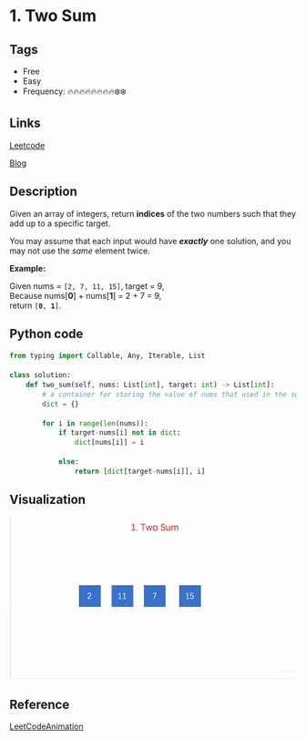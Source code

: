 # 1. Two Sum

## Tags

- Free
- Easy
- Frequency: :fire::fire::fire::fire::fire::fire::fire::fire::snowflake::snowflake:

## Links

[Leetcode](https://leetcode.com/problems/two-sum/description/)

[Blog](http://206.81.6.248:12306/leetcode/two-sum/description)

## Description

Given an array of integers, return <strong>indices</strong> of the two numbers such that they add up to a specific target.

You may assume that each input would have <strong><em>exactly</em></strong> one solution, and you may not use the <em>same</em> element twice.

<strong>Example:</strong>

Given nums = <code>[2, 7, 11, 15]</code>, target = 9,  
Because nums[<strong>0</strong>] + nums[<strong>1</strong>] = 2 + 7 = 9,  
return <code>[<strong>0</strong>, <strong>1</strong>]</code>.

## Python code

```python
from typing import Callable, Any, Iterable, List

class solution:
    def two_sum(self, nums: List[int], target: int) -> List[int]:
        # a container for storing the value of nums that used in the subtraction and it's index
        dict = {}

        for i in range(len(nums)):
            if target-nums[i] not in dict:
                dict[nums[i]] = i

            else:
                return [dict[target-nums[i]], i]
```

## Visualization

![gif](https://github.com/jshota/leetcode-solutions/blob/master/gifs/1.%20Two%20Sum.gif)

## Reference

[LeetCodeAnimation](https://github.com/MisterBooo/LeetCodeAnimation/blob/master/notes/LeetCode%E7%AC%AC1%E5%8F%B7%E9%97%AE%E9%A2%98%EF%BC%9A%E4%B8%A4%E6%95%B0%E4%B9%8B%E5%92%8C.md)
